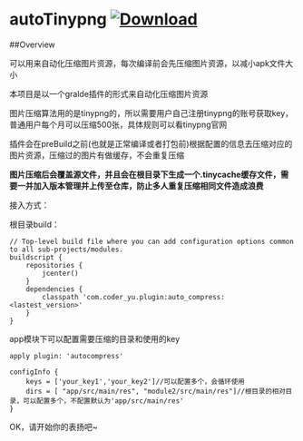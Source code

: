 # autoTinypng [ ![Download](https://api.bintray.com/packages/coderyu/drawable_auto_compress_plugin/auto_compress/images/download.svg) ](https://bintray.com/coderyu/drawable_auto_compress_plugin/auto_compress/_latestVersion)
##Overview

可以用来自动化压缩图片资源，每次编译前会先压缩图片资源，以减小apk文件大小

本项目是以一个gralde插件的形式来自动化压缩图片资源

图片压缩算法用的是tinypng的，所以需要用户自己注册tinypng的账号获取key，普通用户每个月可以压缩500张，具体规则可以看tinypng官网

插件会在preBuild之前(也就是正常编译或者打包前)根据配置的信息去压缩对应的图片资源，压缩过的图片有做缓存，不会重复压缩



**图片压缩后会覆盖源文件，并且会在根目录下生成一个.tinycache缓存文件，需要一并加入版本管理并上传至仓库，防止多人重复压缩相同文件造成浪费**



接入方式：

根目录build：

```
// Top-level build file where you can add configuration options common to all sub-projects/modules.
buildscript {
    repositories {
        jcenter()
    }
    dependencies {
        classpath 'com.coder_yu.plugin:auto_compress:<lastest_version>'
    }
}

```

app模块下可以配置需要压缩的目录和使用的key

```
apply plugin: 'autocompress'

configInfo {
    keys = ['your_key1','your_key2']//可以配置多个，会循环使用
    dirs = [ "app/src/main/res", "module2/src/main/res"]//根目录的相对目录，可以配置多个，不配置默认为'app/src/main/res'
}
```

OK，请开始你的表扬吧~